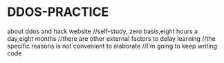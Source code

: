 # DDOS-PRACTICE
about ddos and hack website 
//self-study, zero basis,eight hours a day,eight months
//there are other external factors to delay learning
//the specific reasons is not convenient to elaborate
//I'm going to keep writing code
